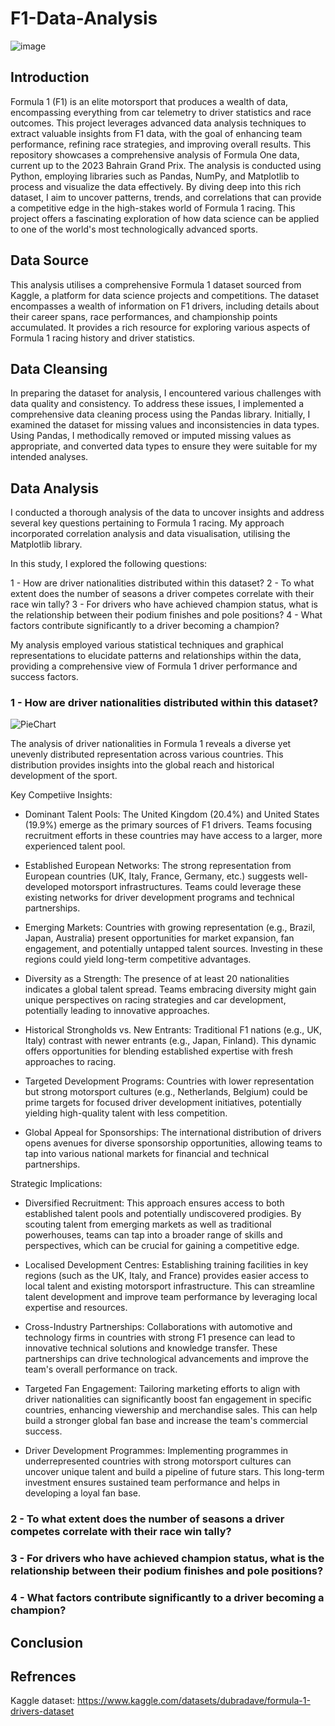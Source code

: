 # F1-Data-Analysis

![image](https://github.com/user-attachments/assets/3c90f600-2c35-46d0-95e2-685920b72386)

## Introduction 
Formula 1 (F1) is an elite motorsport that produces a wealth of data, encompassing everything from car telemetry to driver statistics and race outcomes. This project leverages advanced data analysis techniques to extract valuable insights from F1 data, with the goal of enhancing team performance, refining race strategies, and improving overall results.
This repository showcases a comprehensive analysis of Formula One data, current up to the 2023 Bahrain Grand Prix. The analysis is conducted using Python, employing libraries such as Pandas, NumPy, and Matplotlib to process and visualize the data effectively.
By diving deep into this rich dataset, I aim to uncover patterns, trends, and correlations that can provide a competitive edge in the high-stakes world of Formula 1 racing. This project offers a fascinating exploration of how data science can be applied to one of the world's most technologically advanced sports.

## Data Source
This analysis utilises a comprehensive Formula 1 dataset sourced from Kaggle, a platform for data science projects and competitions. The dataset encompasses a wealth of information on F1 drivers, including details about their career spans, race performances, and championship points accumulated. It provides a rich resource for exploring various aspects of Formula 1 racing history and driver statistics.

## Data Cleansing 
In preparing the dataset for analysis, I encountered various challenges with data quality and consistency. To address these issues, I implemented a comprehensive data cleaning process using the Pandas library.
Initially, I examined the dataset for missing values and inconsistencies in data types. Using Pandas, I methodically removed or imputed missing values as appropriate, and converted data types to ensure they were suitable for my intended analyses.

## Data Analysis 
I conducted a thorough analysis of the data to uncover insights and address several key questions pertaining to Formula 1 racing. My approach incorporated correlation analysis and data visualisation, utilising the Matplotlib library.

In this study, I explored the following questions:

  1 - How are driver nationalities distributed within this dataset?
  2 - To what extent does the number of seasons a driver competes correlate with their race win tally?
  3 - For drivers who have achieved champion status, what is the relationship between their podium finishes and 
      pole positions?
  4 - What factors contribute significantly to a driver becoming a champion?

My analysis employed various statistical techniques and graphical representations to elucidate patterns and relationships within the data, providing a comprehensive view of Formula 1 driver performance and success factors.

### 1 - How are driver nationalities distributed within this dataset?

![PieChart](https://github.com/user-attachments/assets/c3c9dbb5-7161-4a81-8b05-9a00ad163b58)

The analysis of driver nationalities in Formula 1 reveals a diverse yet unevenly distributed representation across various countries. This distribution provides insights into the global reach and historical development of the sport.

Key Competiive Insights:
- Dominant Talent Pools:
The United Kingdom (20.4%) and United States (19.9%) emerge as the primary sources of F1 drivers. Teams focusing recruitment efforts in these countries may have access to a larger, more experienced talent pool.

- Established European Networks:
The strong representation from European countries (UK, Italy, France, Germany, etc.) suggests well-developed motorsport infrastructures. Teams could leverage these existing networks for driver development programs and technical partnerships.

- Emerging Markets:
Countries with growing representation (e.g., Brazil, Japan, Australia) present opportunities for market expansion, fan engagement, and potentially untapped talent sources. Investing in these regions could yield long-term competitive advantages.

- Diversity as a Strength:
The presence of at least 20 nationalities indicates a global talent spread. Teams embracing diversity might gain unique perspectives on racing strategies and car development, potentially leading to innovative approaches.

- Historical Strongholds vs. New Entrants:
Traditional F1 nations (e.g., UK, Italy) contrast with newer entrants (e.g., Japan, Finland). This dynamic offers opportunities for blending established expertise with fresh approaches to racing.

- Targeted Development Programs:
Countries with lower representation but strong motorsport cultures (e.g., Netherlands, Belgium) could be prime targets for focused driver development initiatives, potentially yielding high-quality talent with less competition.

- Global Appeal for Sponsorships:
The international distribution of drivers opens avenues for diverse sponsorship opportunities, allowing teams to tap into various national markets for financial and technical partnerships.

Strategic Implications:

- Diversified Recruitment: This approach ensures access to both established talent pools and potentially undiscovered prodigies. By scouting talent from emerging markets as well as traditional powerhouses, teams can tap into a broader range of skills and perspectives, which can be crucial for gaining a competitive edge.

- Localised Development Centres: Establishing training facilities in key regions (such as the UK, Italy, and France) provides easier access to local talent and existing motorsport infrastructure. This can streamline talent development and improve team performance by leveraging local expertise and resources.

- Cross-Industry Partnerships: Collaborations with automotive and technology firms in countries with strong F1 presence can lead to innovative technical solutions and knowledge transfer. These partnerships can drive technological advancements and improve the team's overall performance on track.

- Targeted Fan Engagement: Tailoring marketing efforts to align with driver nationalities can significantly boost fan engagement in specific countries, enhancing viewership and merchandise sales. This can help build a stronger global fan base and increase the team's commercial success.

- Driver Development Programmes: Implementing programmes in underrepresented countries with strong motorsport cultures can uncover unique talent and build a pipeline of future stars. This long-term investment ensures sustained team performance and helps in developing a loyal fan base.


  


### 2 - To what extent does the number of seasons a driver competes correlate with their race win tally?

### 3 - For drivers who have achieved champion status, what is the relationship between their podium finishes and pole positions?

### 4 - What factors contribute significantly to a driver becoming a champion?

## Conclusion 

## Refrences 
Kaggle dataset: https://www.kaggle.com/datasets/dubradave/formula-1-drivers-dataset
